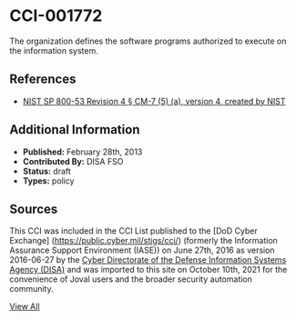 # CCI-001772

The organization defines the software programs authorized to execute on the information system.

## References ##

* [NIST SP 800-53 Revision 4 § CM-7 (5) (a), version 4, created by NIST](http://csrc.nist.gov/publications/PubsSPs.html)


## Additional Information ##

* **Published:** February 28th, 2013
* **Contributed By:** DISA FSO
* **Status:** draft
* **Types:** policy

## Sources ##

This CCI was included in the CCI List published to the [DoD Cyber Exchange]
(https://public.cyber.mil/stigs/cci/) (formerly the Information Assurance Support Environment
(IASE)) on June 27th, 2016 as version 2016-06-27 by the [Cyber Directorate of the Defense 
Information Systems Agency (DISA)](https://public.cyber.mil/about-cyber/) and was imported to 
this site on October 10th, 2021 for the convenience of Joval users and the broader security automation community.

[View All](../README.md)

